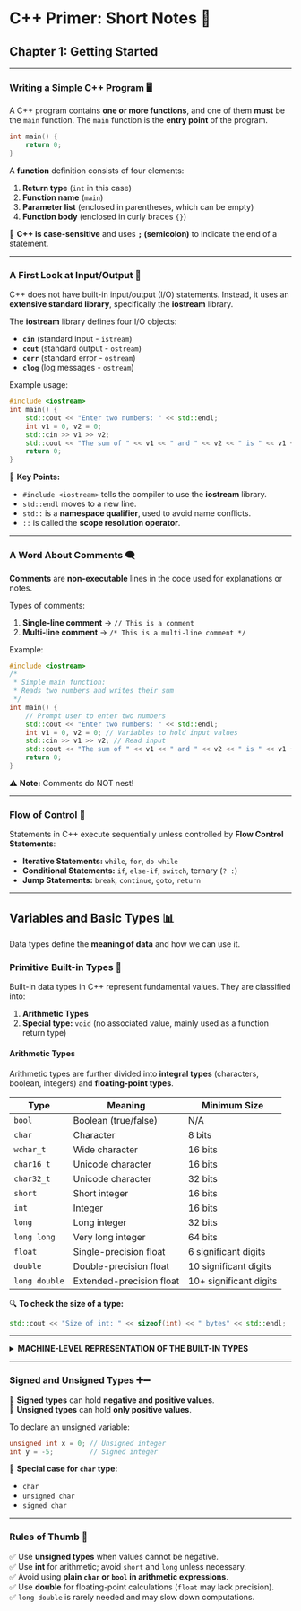 # **C++ Primer: Short Notes** 🚀

## **Chapter 1: Getting Started**
---

### **Writing a Simple C++ Program** 🖥️
A C++ program contains **one or more functions**, and one of them **must** be the `main` function. The `main` function is the **entry point** of the program.

```cpp
int main() {
    return 0;
}
```

A **function** definition consists of four elements:
1. **Return type** (`int` in this case)
2. **Function name** (`main`)
3. **Parameter list** (enclosed in parentheses, which can be empty)
4. **Function body** (enclosed in curly braces `{}`)

🔹 **C++ is case-sensitive** and uses **`;` (semicolon)** to indicate the end of a statement.

---

### **A First Look at Input/Output** 📝
C++ does not have built-in input/output (I/O) statements. Instead, it uses an **extensive standard library**, specifically the **iostream** library.

The **iostream** library defines four I/O objects:
- **`cin`** (standard input - `istream`)
- **`cout`** (standard output - `ostream`)
- **`cerr`** (standard error - `ostream`)
- **`clog`** (log messages - `ostream`)

Example usage:
```cpp
#include <iostream>
int main() {
    std::cout << "Enter two numbers: " << std::endl;
    int v1 = 0, v2 = 0;
    std::cin >> v1 >> v2;
    std::cout << "The sum of " << v1 << " and " << v2 << " is " << v1 + v2 << std::endl;
    return 0;
}
```
📌 **Key Points:**
- `#include <iostream>` tells the compiler to use the **iostream** library.
- `std::endl` moves to a new line.
- `std::` is a **namespace qualifier**, used to avoid name conflicts.
- `::` is called the **scope resolution operator**.

---

### **A Word About Comments** 🗨️
**Comments** are **non-executable** lines in the code used for explanations or notes.

Types of comments:
1. **Single-line comment** → `// This is a comment`
2. **Multi-line comment** → `/* This is a multi-line comment */`

Example:
```cpp
#include <iostream>
/*
 * Simple main function:
 * Reads two numbers and writes their sum
 */
int main() {
    // Prompt user to enter two numbers
    std::cout << "Enter two numbers: " << std::endl;
    int v1 = 0, v2 = 0; // Variables to hold input values
    std::cin >> v1 >> v2; // Read input
    std::cout << "The sum of " << v1 << " and " << v2 << " is " << v1 + v2 << std::endl;
    return 0;
}
```
⚠️ **Note:** Comments do NOT nest!

---

### **Flow of Control** 🔀
Statements in C++ execute sequentially unless controlled by **Flow Control Statements**:
- **Iterative Statements:** `while`, `for`, `do-while`
- **Conditional Statements:** `if`, `else-if`, `switch`, ternary (`? :`)
- **Jump Statements:** `break`, `continue`, `goto`, `return`

---

## **Variables and Basic Types** 📊
Data types define the **meaning of data** and how we can use it.

### **Primitive Built-in Types** 🔢
Built-in data types in C++ represent fundamental values. They are classified into:
1. **Arithmetic Types**
2. **Special type:** `void` (no associated value, mainly used as a function return type)

#### **Arithmetic Types**
Arithmetic types are further divided into **integral types** (characters, boolean, integers) and **floating-point types**.

| **Type**      | **Meaning**                         | **Minimum Size**  |
|--------------|---------------------------------|----------------|
| `bool`       | Boolean (true/false)            | N/A            |
| `char`       | Character                       | 8 bits         |
| `wchar_t`    | Wide character                  | 16 bits        |
| `char16_t`   | Unicode character               | 16 bits        |
| `char32_t`   | Unicode character               | 32 bits        |
| `short`      | Short integer                   | 16 bits        |
| `int`        | Integer                         | 16 bits        |
| `long`       | Long integer                    | 32 bits        |
| `long long`  | Very long integer               | 64 bits        |
| `float`      | Single-precision float          | 6 significant digits |
| `double`     | Double-precision float          | 10 significant digits |
| `long double`| Extended-precision float        | 10+ significant digits |

🔍 **To check the size of a type:**
```cpp
std::cout << "Size of int: " << sizeof(int) << " bytes" << std::endl;
```
---
<details>
<summary> <strong>MACHINE-LEVEL REPRESENTATION OF THE BUILT-IN TYPES</strong> </summary>

Computers store data as a sequence of **bits**, each holding a `0` or `1`, such as:
```
00011011011100010110010000111011 ...
```
Most computers manage memory in **chunks of bits** that are powers of `2`. The smallest addressable chunk is called a **byte**, while the basic unit of storage (typically a small number of bytes) is referred to as a **word**.

🔹 **Byte**: The smallest unit of memory, typically 8 bits.  
🔹 **Word**: A storage unit, usually 4 or 8 bytes (32 or 64 bits).

In C++, a **byte** contains at least enough bits to hold a character in the machine’s basic character set. Most modern machines use **8-bit bytes** and **32-bit or 64-bit words**.

### **Memory Representation Example**
On a system with 8-bit bytes and 32-bit words, memory may be structured like this:
```
  736424 = 0 0 1 1 1 0 1 1
  736425 = 0 0 0 1 1 0 1 1
```
Here, the **byte’s address** is on the left, with its **8-bit content** following.

### **Addressing Memory**
A memory address can refer to various-sized collections of bits. For example:
- A **word** at address `736424` (assuming 32-bit words) spans 4 bytes.
- A **byte** at address `736427` refers to an 8-bit value.

To understand the **meaning** of a memory location, we must know its **data type**:
- If the object at `736424` is of type `float` (stored in 32 bits), it spans the entire word.
- If the object at `736424` is an **unsigned char** (on a system using ISO-Latin-1), the byte at that address represents a **semicolon (`;`)**.

💡 **Key Takeaways:**
- Memory consists of bytes, grouped into words.
- Addresses point to specific memory locations.
- The type of data determines the size and interpretation of stored bits.

</details>

---

### **Signed and Unsigned Types** ➕➖
🔹 **Signed types** can hold **negative and positive values**.  
🔹 **Unsigned types** can hold **only positive values**.  

To declare an unsigned variable:
```cpp
unsigned int x = 0; // Unsigned integer
int y = -5;         // Signed integer
```

📌 **Special case for `char` type:**
- `char`
- `unsigned char`
- `signed char`

---

### **Rules of Thumb** 🎯
✅ Use **unsigned types** when values cannot be negative.  
✅ Use **int** for arithmetic; avoid `short` and `long` unless necessary.  
✅ Avoid using **plain `char` or `bool` in arithmetic expressions**.  
✅ Use **double** for floating-point calculations (`float` may lack precision).  
✅ `long double` is rarely needed and may slow down computations.  


